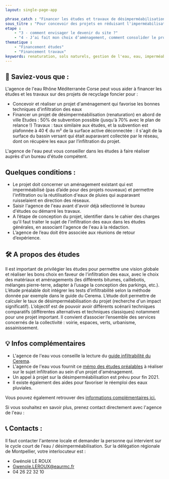 ```yaml
---
layout: single-page-app

phrase_catch : "Financer les études et travaux de désimperméabilisation et infiltration des eaux - Solliciter l'Agence de l'eau Rhône Méditerranée Corse"
sous_titre : "Pour concevoir des projets en réduisant l'imperméabilisation des sols, et pour les projets de renaturation."
etape :
    - "3 - comment envisager le devenir du site ?"
    - "4 - J’ai fait mon choix d’aménagement, comment consolider le projet avant d’attaquer les travaux ?"
thematique :
    - "Financement études"
    - "Financement travaux"
keywords: renaturation, sols naturels, gestion de l'eau, eau, imperméabilisation
---
```


## 🚀 Saviez-vous que :

L'agence de l'eau Rhône Méditerranée Corse peut vous aider à financer les études et les travaux sur des projets de recyclage foncier pour :

* Concevoir et réaliser un projet d'aménagement qui favorise les bonnes techniques d'infiltration des eaux
* Financer un projet de désimperméabilisation (renaturation) en abord de ville
Etudes : 50% de subvention possible (jusqu'à 70% avec le plan de relance !)
Travaux : taux similaire aux études, et la subvention est plafonnée à 40 € du m² de la surface active déconnectée : il s'agit de la surface du bassin versant qui était auparavant collectée par le réseau, dont on récupère les eaux par l’infiltration du projet.

L'agence de l'eau peut vous conseiller dans les études à faire réaliser auprès d'un bureau d'étude compétent.

## Quelques conditions :

* Le projet doit concerner un aménagement existant qui est imperméabilisé (pas d’aide pour des projets nouveaux) et permettre l'infiltration ou la réutilisation d'eaux de pluies qui auparavant ruisselaient en direction des réseaux.
* Saisir l'agence de l'eau avant d'avoir déjà sélectionné le bureau d'études ou démarré les travaux.
* A l’étape de conception du projet, identifier dans le cahier des charges qu’il faut traiter le sujet de l'infiltration des eaux dans les études générales, en associant l'agence de l'eau à la rédaction.
* L’agence de l’eau doit être associée aux réunions de retour d’expérience.

## 🛠 A propos des études

Il est important de privilégier les études pour permettre une vision globale et réaliser les bons choix en faveur de l'infiltration des eaux, avec le choix des matériaux et aménagements (les différents bitumes, caillebotis, mélanges pierre-terre, adapter à l’usage la conception des parkings, etc.).
L’étude préalable doit intégrer les tests d’infiltrabilité selon la méthode donnée par exemple dans le guide du Cerema. L’étude doit permettre de calculer le taux de désimperméabilisation du projet (recherche d'un impact significatif).
L’objectif est de pouvoir avoir différents scénarii techniques comparatifs (différentes alternatives et techniques classiques) notamment pour une projet important.
Il convient d’associer l’ensemble des services concernés de la collectivité : voirie, espaces, verts, urbanisme, assainissement.

## 💡 Infos complémentaires

* L'agence de l'eau vous conseille la lecture du [guide infiltrabilité du Cerema](./static/Guide_infiltrabilite_des_sols.pdf).
* L'agence de l'eau vous fournit ce [mémo des études préalables](./static/EP_Minimum_Etudes_pjt_amenagement_VD.PDF) à réaliser sur le sujet infiltration au sein d'un projet d'aménagement.
* Un appel à projet sur la désimperméabilisation est prévu pour fin 2021.
* Il existe également des aides pour favoriser le réemploi des eaux pluviales.

Vous pouvez également retrouver des [informations complémentaires ici.](https://eau-grandsudouest.fr/usages-enjeux-eau/activites-economiques-amenagements/eau-urbanisme/repenser-eau-dans-ville)

Si vous souhaitez en savoir plus, prenez contact directement avec l'agence de l'eau :

## 📞 Contacts :

Il faut contacter l'antenne locale et demander la personne qui intervient sur le cycle court de l'eau / désimperméabilisation.
Sur la délégation régionale de Montpellier, votre interlocuteur est :

- Gwénolé LE ROUX
- Gwenole.LEROUX@eaurmc.fr
- 04 26 22 32 10

